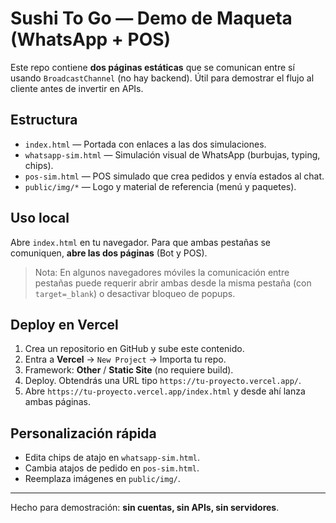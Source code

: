 
# Sushi To Go — Demo de Maqueta (WhatsApp + POS)

Este repo contiene **dos páginas estáticas** que se comunican entre sí usando `BroadcastChannel` (no hay backend). Útil para demostrar el flujo al cliente antes de invertir en APIs.

## Estructura
- `index.html` — Portada con enlaces a las dos simulaciones.
- `whatsapp-sim.html` — Simulación visual de WhatsApp (burbujas, typing, chips).
- `pos-sim.html` — POS simulado que crea pedidos y envía estados al chat.
- `public/img/*` — Logo y material de referencia (menú y paquetes).

## Uso local
Abre `index.html` en tu navegador. Para que ambas pestañas se comuniquen, **abre las dos páginas** (Bot y POS).

> Nota: En algunos navegadores móviles la comunicación entre pestañas puede requerir abrir ambas desde la misma pestaña (con `target=_blank`) o desactivar bloqueo de popups.

## Deploy en Vercel
1. Crea un repositorio en GitHub y sube este contenido.
2. Entra a **Vercel** → `New Project` → Importa tu repo.
3. Framework: **Other** / **Static Site** (no requiere build).
4. Deploy. Obtendrás una URL tipo `https://tu-proyecto.vercel.app/`.
5. Abre `https://tu-proyecto.vercel.app/index.html` y desde ahí lanza ambas páginas.

## Personalización rápida
- Edita chips de atajo en `whatsapp-sim.html`.
- Cambia atajos de pedido en `pos-sim.html`.
- Reemplaza imágenes en `public/img/`.

---

Hecho para demostración: **sin cuentas, sin APIs, sin servidores**.
